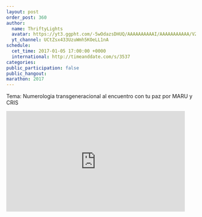 ```yaml
---
layout: post
order_post: 360
author:
  name: ThriftyLights
  avatar: https://yt3.ggpht.com/-5wOdazsDHUQ/AAAAAAAAAAI/AAAAAAAAAAA/VZECA9cCEkk/s88-c-k-no-mo-rj-c0xffffff/photo.jpg
  yt_channel: UCtZsx433UzuWmh5KOeLL1nA
schedule:
  cet_time: 2017-01-05 17:00:00 +0000
  international: http://timeanddate.com/s/3537
categories:
public_participation: false
public_hangout:
marathon: 2017
---
```

Tema: Numerologia transgeneracional al encuentro con tu paz por MARU y CRIS

<iframe width="475" height="267" src="https://www.youtube.com/embed/5IO1zU05wgg" frameborder="0" allowfullscreen></iframe>
